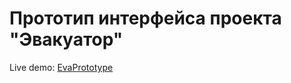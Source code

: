 Прототип интерфейса проекта "Эвакуатор"
========================

Live demo: [EvaPrototype](http://laststand.in/eva/index.html "EvaPrototype")
